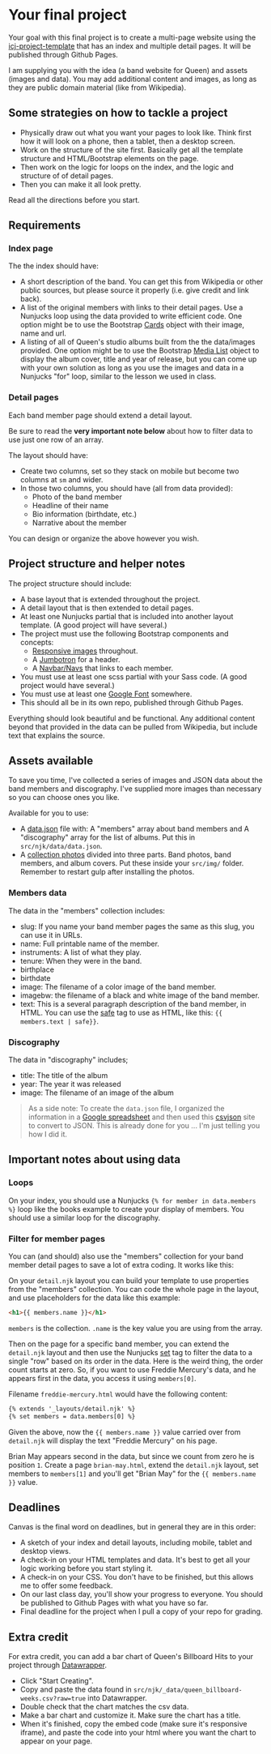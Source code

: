 # Your final project

Your goal with this final project is to create a multi-page website using the [icj-project-template](https://github.com/utdata/icj-project-template) that has an index and multiple detail pages. It will be published through Github Pages.

I am supplying you with the idea (a band website for Queen) and assets (images and data). You may add additional content and images, as long as they are public domain material (like from Wikipedia).

## Some strategies on how to tackle a project

- Physically draw out what you want your pages to look like. Think first how it will look on a phone, then a tablet, then a desktop screen.
- Work on the structure of the site first. Basically get all the template structure and HTML/Bootstrap elements on the page.
- Then work on the logic for loops on the index, and the logic and structure of of detail pages.
- Then you can make it all look pretty.

Read all the directions before you start.

## Requirements

### Index page

The the index should have:

- A short description of the band. You can get this from Wikipedia or other public sources, but please source it properly (i.e. give credit and link back).
- A list of the original members with links to their detail pages. Use a Nunjucks loop using the data provided to write efficient code. One option might be to use the Bootstrap [Cards](https://getbootstrap.com/docs/4.1/components/card/) object with their image, name and url.
- A listing of all of Queen's studio albums built from the the data/images provided. One option might be to use the Bootstrap [Media List](https://getbootstrap.com/docs/4.1/layout/media-object/#media-list) object to display the album cover, title and year of release, but you can come up with your own solution as long as you use the images and data in a Nunjucks "for" loop, similar to the lesson we used in class.

### Detail pages

Each band member page should extend a detail layout.

Be sure to read the **very important note below** about how to filter data to use just one row of an array.

The layout should have:

- Create two columns, set so they stack on mobile but become two columns at `sm` and wider.
- In those two columns, you should have (all from data provided):
  - Photo of the band member
  - Headline of their name
  - Bio information (birthdate, etc.)
  - Narrative about the member

You can design or organize the above however you wish.

## Project structure and helper notes

The project structure should include:

- A base layout that is extended throughout the project.
- A detail layout that is then extended to detail pages.
- At least one Nunjucks partial that is included into another layout template. (A good project will have several.)
- The project must use the following Bootstrap components and concepts:
  - [Responsive images](https://getbootstrap.com/docs/4.1/content/images/) throughout.
  - A [Jumbotron](https://getbootstrap.com/docs/4.1/components/jumbotron/) for a header.
  - A [Navbar/Navs](https://getbootstrap.com/docs/4.1/components/navbar/) that links to each member.
- You must use at least one scss partial with your Sass code. (A good project would have several.)
- You must use at least one [Google Font](https://fonts.google.com/) somewhere.
- This should all be in its own repo, published through Github Pages.

Everything should look beautiful and be functional. Any additional content beyond that provided in the data can be pulled from Wikipedia, but include text that explains the source.

## Assets available

To save you time, I've collected a series of images and JSON data about the band members and discography. I've supplied more images than necessary so you can choose ones you like.

Available for you to use:

- A [data.json](data.json) file with: A "members" array about band members and A "discography" array for the list of albums. Put this in `src/njk/data/data.json`.
- A [collection photos](img.zip) divided into three parts. Band photos, band members, and album covers. Put these inside your `src/img/` folder. Remember to restart gulp after installing the photos.

### Members data

The data in the "members" collection includes:

- slug: If you name your band member pages the same as this slug, you can use it in URLs.
- name: Full printable name of the member.
- instruments: A list of what they play.
- tenure: When they were in the band.
- birthplace
- birthdate
- image: The filename of a color image of the band member.
- imagebw: the filename of a black and white image of the band member.
- text: This is a several paragraph description of the band member, in HTML. You can use the [safe](https://mozilla.github.io/nunjucks/templating.html#safe) tag to use as HTML, like this: `{{ members.text | safe}}`.

### Discography

The data in "discography" includes;

- title: The title of the album
- year: The year it was released
- image: The filename of an image of the album

> As a side note: To create the `data.json` file, I organized the information in a [Google spreadsheet](https://drive.google.com/open?id=1rT71c8CXtx3x2ak6nawjpAGukLNLo1lrbLuvjvZ9zFE) and then used this [csvjson](https://www.csvjson.com/csv2json) site to convert to JSON. This is already done for you ... I'm just telling you how I did it.

## Important notes about using data

### Loops

On your index, you should use a Nunjucks `{% for member in data.members %}` loop like the books example to create your display of members. You should use a similar loop for the discography.

### Filter for member pages

You can (and should) also use the "members" collection for your band member detail pages to save a lot of extra coding. It works like this:

On your `detail.njk` layout you can build your template to use properties from the "members" collection. You can code the whole page in the layout, and use placeholders for the data like this example:

```html
<h1>{{ members.name }}</h1>
```

`members` is the collection. `.name` is the key value you are using from the array.

Then on the page for a specific band member, you can extend the `detail.njk` layout and then use the Nunjucks [set](https://mozilla.github.io/nunjucks/templating.html#set) tag to filter the data to a single "row" based on its order in the data. Here is the weird thing, the order count starts at zero. So, if you want to use Freddie Mercury's data, and he appears first in the data, you access it using `members[0]`.

Filename `freddie-mercury.html` would have the following content:

```html
{% extends '_layouts/detail.njk' %}
{% set members = data.members[0] %}
```

Given the above, now the `{{ members.name }}` value carried over from `detail.njk` will display the text "Freddie Mercury" on his page.

Brian May appears second in the data, but since we count from zero he is position `1`. Create a page `brian-may.html`, extend the `detail.njk` layout, set members to `members[1]` and you'll get "Brian May" for the `{{ members.name }}` value.

## Deadlines

Canvas is the final word on deadlines, but in general they are in this order:

- A sketch of your index and detail layouts, including mobile, tablet and desktop views.
- A check-in on your HTML templates and data. It's best to get all your logic working before you start styling it.
- A check-in on your CSS. You don't have to be finished, but this allows me to offer some feedback.
- On our last class day, you'll show your progress to everyone. You should be published to Github Pages with what you have so far.
- Final deadline for the project when I pull a copy of your repo for grading.

## Extra credit

For extra credit, you can add a bar chart of Queen's Billboard Hits to your project through [Datawrapper](https://www.datawrapper.de/).

- Click "Start Creating".
- Copy and paste the data found in `src/njk/_data/queen_billboard-weeks.csv?raw=true` into Datawrapper.
- Double check that the chart matches the csv data.
- Make a bar chart and customize it. Make sure the chart has a title.
- When it's finished, copy the embed code (make sure it's responsive iframe), and paste the code into your html where you want the chart to appear on your page.
